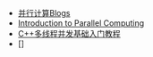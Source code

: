 - [并行计算Blogs](https://www.zhihu.com/column/c_1559973134094249985)
- [Introduction to Parallel Computing](https://hpc.llnl.gov/documentation/tutorials/introduction-parallel-computing-tutorial)
- [C++多线程并发基础入门教程](https://www.zhihu.com/tardis/bd/art/194198073?source_id=1001)
- []
